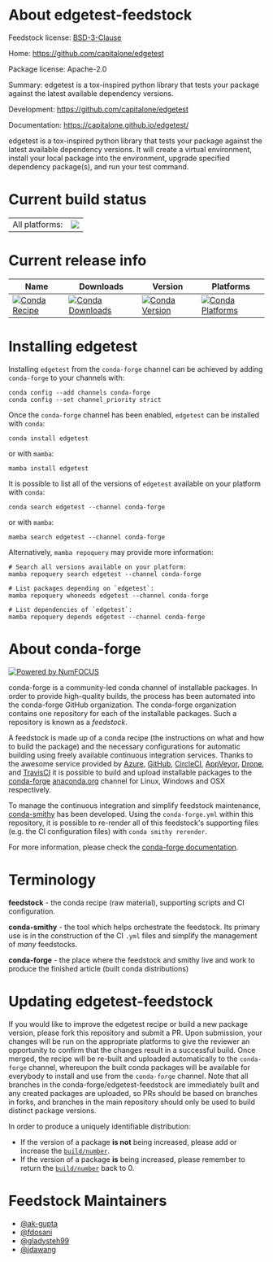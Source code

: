 About edgetest-feedstock
========================

Feedstock license: [BSD-3-Clause](https://github.com/conda-forge/edgetest-feedstock/blob/main/LICENSE.txt)

Home: https://github.com/capitalone/edgetest

Package license: Apache-2.0

Summary: edgetest is a tox-inspired python library that tests your package against the latest available dependency versions.

Development: https://github.com/capitalone/edgetest

Documentation: https://capitalone.github.io/edgetest/

edgetest is a tox-inspired python library that tests your package against the latest available dependency versions.
It will create a virtual environment, install your local package into the environment, upgrade specified dependency
package(s), and run your test command.


Current build status
====================


<table><tr><td>All platforms:</td>
    <td>
      <a href="https://dev.azure.com/conda-forge/feedstock-builds/_build/latest?definitionId=14704&branchName=main">
        <img src="https://dev.azure.com/conda-forge/feedstock-builds/_apis/build/status/edgetest-feedstock?branchName=main">
      </a>
    </td>
  </tr>
</table>

Current release info
====================

| Name | Downloads | Version | Platforms |
| --- | --- | --- | --- |
| [![Conda Recipe](https://img.shields.io/badge/recipe-edgetest-green.svg)](https://anaconda.org/conda-forge/edgetest) | [![Conda Downloads](https://img.shields.io/conda/dn/conda-forge/edgetest.svg)](https://anaconda.org/conda-forge/edgetest) | [![Conda Version](https://img.shields.io/conda/vn/conda-forge/edgetest.svg)](https://anaconda.org/conda-forge/edgetest) | [![Conda Platforms](https://img.shields.io/conda/pn/conda-forge/edgetest.svg)](https://anaconda.org/conda-forge/edgetest) |

Installing edgetest
===================

Installing `edgetest` from the `conda-forge` channel can be achieved by adding `conda-forge` to your channels with:

```
conda config --add channels conda-forge
conda config --set channel_priority strict
```

Once the `conda-forge` channel has been enabled, `edgetest` can be installed with `conda`:

```
conda install edgetest
```

or with `mamba`:

```
mamba install edgetest
```

It is possible to list all of the versions of `edgetest` available on your platform with `conda`:

```
conda search edgetest --channel conda-forge
```

or with `mamba`:

```
mamba search edgetest --channel conda-forge
```

Alternatively, `mamba repoquery` may provide more information:

```
# Search all versions available on your platform:
mamba repoquery search edgetest --channel conda-forge

# List packages depending on `edgetest`:
mamba repoquery whoneeds edgetest --channel conda-forge

# List dependencies of `edgetest`:
mamba repoquery depends edgetest --channel conda-forge
```


About conda-forge
=================

[![Powered by
NumFOCUS](https://img.shields.io/badge/powered%20by-NumFOCUS-orange.svg?style=flat&colorA=E1523D&colorB=007D8A)](https://numfocus.org)

conda-forge is a community-led conda channel of installable packages.
In order to provide high-quality builds, the process has been automated into the
conda-forge GitHub organization. The conda-forge organization contains one repository
for each of the installable packages. Such a repository is known as a *feedstock*.

A feedstock is made up of a conda recipe (the instructions on what and how to build
the package) and the necessary configurations for automatic building using freely
available continuous integration services. Thanks to the awesome service provided by
[Azure](https://azure.microsoft.com/en-us/services/devops/), [GitHub](https://github.com/),
[CircleCI](https://circleci.com/), [AppVeyor](https://www.appveyor.com/),
[Drone](https://cloud.drone.io/welcome), and [TravisCI](https://travis-ci.com/)
it is possible to build and upload installable packages to the
[conda-forge](https://anaconda.org/conda-forge) [anaconda.org](https://anaconda.org/)
channel for Linux, Windows and OSX respectively.

To manage the continuous integration and simplify feedstock maintenance,
[conda-smithy](https://github.com/conda-forge/conda-smithy) has been developed.
Using the ``conda-forge.yml`` within this repository, it is possible to re-render all of
this feedstock's supporting files (e.g. the CI configuration files) with ``conda smithy rerender``.

For more information, please check the [conda-forge documentation](https://conda-forge.org/docs/).

Terminology
===========

**feedstock** - the conda recipe (raw material), supporting scripts and CI configuration.

**conda-smithy** - the tool which helps orchestrate the feedstock.
                   Its primary use is in the construction of the CI ``.yml`` files
                   and simplify the management of *many* feedstocks.

**conda-forge** - the place where the feedstock and smithy live and work to
                  produce the finished article (built conda distributions)


Updating edgetest-feedstock
===========================

If you would like to improve the edgetest recipe or build a new
package version, please fork this repository and submit a PR. Upon submission,
your changes will be run on the appropriate platforms to give the reviewer an
opportunity to confirm that the changes result in a successful build. Once
merged, the recipe will be re-built and uploaded automatically to the
`conda-forge` channel, whereupon the built conda packages will be available for
everybody to install and use from the `conda-forge` channel.
Note that all branches in the conda-forge/edgetest-feedstock are
immediately built and any created packages are uploaded, so PRs should be based
on branches in forks, and branches in the main repository should only be used to
build distinct package versions.

In order to produce a uniquely identifiable distribution:
 * If the version of a package **is not** being increased, please add or increase
   the [``build/number``](https://docs.conda.io/projects/conda-build/en/latest/resources/define-metadata.html#build-number-and-string).
 * If the version of a package **is** being increased, please remember to return
   the [``build/number``](https://docs.conda.io/projects/conda-build/en/latest/resources/define-metadata.html#build-number-and-string)
   back to 0.

Feedstock Maintainers
=====================

* [@ak-gupta](https://github.com/ak-gupta/)
* [@fdosani](https://github.com/fdosani/)
* [@gladysteh99](https://github.com/gladysteh99/)
* [@jdawang](https://github.com/jdawang/)

